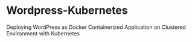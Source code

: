 # Wordpress-Kubernetes
Deploying WordPress as Docker Containerized Application on Clustered Environment with  Kubernetes
